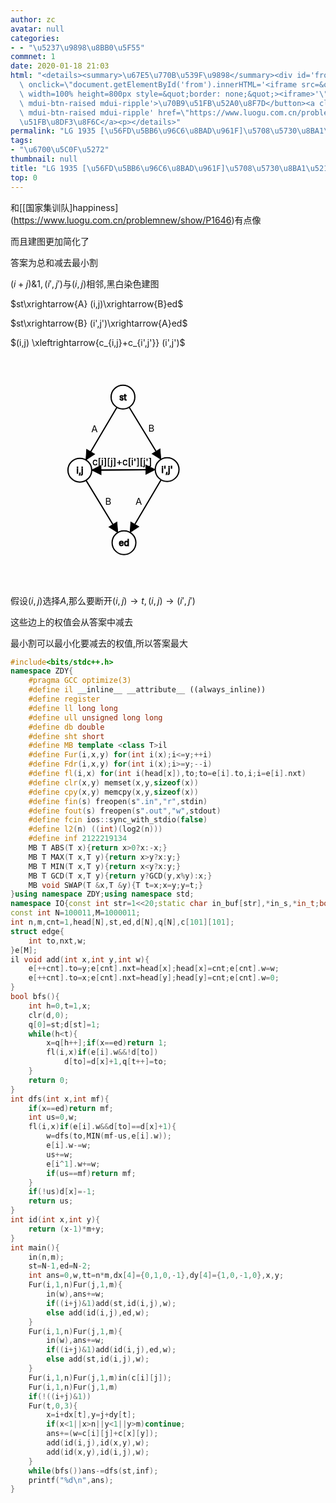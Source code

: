 ```yaml
---
author: zc
avatar: null
categories:
- - "\u5237\u9898\u8BB0\u5F55"
commnet: 1
date: 2020-01-18 21:03
html: "<details><summary>\u67E5\u770B\u539F\u9898</summary><div id='from'></div><p><button\
  \ onclick=\"document.getElementById('from').innerHTML='<iframe src=&quot;https://www.luogu.com.cn/problem/P1935&quot;\
  \ width=100% height=800px style=&quot;border: none;&quot;><iframe>'\" class='mdui-btn\
  \ mdui-btn-raised mdui-ripple'>\u70B9\u51FB\u52A0\u8F7D</button><a class='mdui-btn\
  \ mdui-btn-raised mdui-ripple' href=\"https://www.luogu.com.cn/problem/P1935\" target='_blank'>\u70B9\
  \u51FB\u8DF3\u8F6C</a><p></details>"
permalink: "LG 1935 [\u56FD\u5BB6\u96C6\u8BAD\u961F]\u5708\u5730\u8BA1\u5212"
tags:
- "\u6700\u5C0F\u5272"
thumbnail: null
title: "LG 1935 [\u56FD\u5BB6\u96C6\u8BAD\u961F]\u5708\u5730\u8BA1\u5212"
top: 0
---
```

和[\[国家集训队]happiness](https://www.luogu.com.cn/problemnew/show/P1646)有点像

而且建图更加简化了

答案为总和减去最小割

$(i+j)\&1,(i',j')$与$(i,j)$相邻,黑白染色建图

$st\xrightarrow{A} (i,j)\xrightarrow{B}ed$

$st\xrightarrow{B} (i',j')\xrightarrow{A}ed$

$(i,j) \xleftrightarrow{c_{i,j}+c_{i',j'}} (i',j')$

<svg width="366px" height="366px"><g><g><g><path d="M 179.9565402615114 64.65031742466253 L 110.93085210521868 181.6436746692404" fill="none" stroke-width="2" stroke="black"></path><path d="M 179.9565402615114 64.65031742466253 L 110.93085210521868 181.6436746692404" opacity="0" fill="none" stroke-width="30" stroke="black"></path><text font-size="15px" dy="0.35em" text-anchor="middle" style="user-select: none;" x="134.43588256835938" y="115.71207236851667">A</text><path stroke="black" fill="black" d="M -15 7.5 L 0 0 L -15 -7.5 Z" transform="translate (120.63645935058594 165.1934051513672) rotate(120.54182437911714)"></path></g><g><path d="M 179.9565402615114 64.65031742466253 L 250.62058333668756 180.66171477618175" fill="none" stroke-width="2" stroke="black"></path><path d="M 179.9565402615114 64.65031742466253 L 250.62058333668756 180.66171477618175" opacity="0" fill="none" stroke-width="30" stroke="black"></path><text font-size="15px" dy="0.35em" text-anchor="middle" style="user-select: none;" x="225.49951171875" y="114.97562115122257">B</text><path stroke="black" fill="black" d="M -15 7.5 L 0 0 L -15 -7.5 Z" transform="translate (240.68463134765625 164.34954833984375) rotate(58.652662037796304)"></path></g><g><path d="M 110.93085210521868 181.6436746692404 L 181.59447414202378 297.65509303120433" fill="none" stroke-width="2" stroke="black"></path><path d="M 110.93085210521868 181.6436746692404 L 181.59447414202378 297.65509303120433" opacity="0" fill="none" stroke-width="30" stroke="black"></path><text font-size="15px" dy="0.35em" text-anchor="middle" style="user-select: none;" x="156.46578979492188" y="231.96886161353007">B</text><path stroke="black" fill="black" d="M -15 7.5 L 0 0 L -15 -7.5 Z" transform="translate (171.71058654785156 281.42828369140625) rotate(58.65158788133772)"></path></g><g><path d="M 250.62058333668756 180.66171477618175 L 181.59447414202378 297.65509303120433" fill="none" stroke-width="2" stroke="black"></path><path d="M 250.62058333668756 180.66171477618175 L 181.59447414202378 297.65509303120433" opacity="0" fill="none" stroke-width="30" stroke="black"></path><text font-size="15px" dy="0.35em" text-anchor="middle" style="user-select: none;" x="205.09970092773438" y="231.71899310498995">A</text><path stroke="black" fill="black" d="M -15 7.5 L 0 0 L -15 -7.5 Z" transform="translate (191.30010986328125 281.2048645019531) rotate(120.54043854783976)"></path></g><g><path d="M 110.93085210521868 181.6436746692404 L 250.62058333668756 180.66171477618175" fill="none" stroke-width="2" stroke="black"></path><path d="M 110.93085210521868 181.6436746692404 L 250.62058333668756 180.66171477618175" opacity="0" fill="none" stroke-width="30" stroke="black"></path><text font-size="15px" dy="0.35em" text-anchor="middle" style="user-select: none;" x="178.62067289825168" y="168.54331970214844">c[i][j]+c[i'][j']</text><path stroke="black" fill="black" d="M -15 7.5 L 0 0 L -15 -7.5 Z" transform="translate (231.52105712890625 180.7959747314453) rotate(359.59944615766557)"></path></g><g><path d="M 250.62058333668756 180.66171477618175 L 110.93085210521868 181.6436746692404" fill="none" stroke-width="2" stroke="black"></path><path d="M 250.62058333668756 180.66171477618175 L 110.93085210521868 181.6436746692404" opacity="0" fill="none" stroke-width="30" stroke="black"></path><text font-size="15px" dy="0.35em" text-anchor="middle" style="user-select: none;" x="178.62070578225905" y="168.54331970214844">c[i][j]+c[i'][j']</text><path stroke="black" fill="black" d="M -15 7.5 L 0 0 L -15 -7.5 Z" transform="translate (129.93038940429688 181.51011657714844) rotate(179.59944615766557)"></path></g></g><g><g fixed="false" style="cursor: pointer;"><circle stroke-width="2" fill="white" stroke="black" r="19" cx="179.9565402615114" cy="64.65031742466253"></circle><text font-size="14" dy=".35em" text-anchor="middle" stroke-width="1" fill="black" stroke="black" x="179.9565402615114" y="64.65031742466253" style="user-select: none;">st</text></g><g fixed="false" style="cursor: pointer;"><circle stroke-width="2" fill="white" stroke="black" r="19" cx="110.93085210521868" cy="181.6436746692404"></circle><text font-size="14" dy=".35em" text-anchor="middle" stroke-width="1" fill="black" stroke="black" x="110.93085210521868" y="181.6436746692404" style="user-select: none;">i,j</text></g><g fixed="false" style="cursor: pointer;"><circle stroke-width="2" fill="white" stroke="black" r="19" cx="250.62058333668756" cy="180.66171477618175"></circle><text font-size="14" dy=".35em" text-anchor="middle" stroke-width="1" fill="black" stroke="black" x="250.62058333668756" y="180.66171477618175" style="user-select: none;">i',j'</text></g><g fixed="false" style="cursor: pointer;"><circle stroke-width="2" fill="white" stroke="black" r="19" cx="181.59447414202378" cy="297.65509303120433"></circle><text font-size="14" dy=".35em" text-anchor="middle" stroke-width="1" fill="black" stroke="black" x="181.59447414202378" y="297.65509303120433" style="user-select: none;">ed</text></g></g></g></svg>

假设$(i,j)$选择$A$,那么要断开$(i,j)\rightarrow t,(i,j)\rightarrow (i',j')$

这些边上的权值会从答案中减去

最小割可以最小化要减去的权值,所以答案最大
```cpp
#include<bits/stdc++.h>
namespace ZDY{
    #pragma GCC optimize(3)
    #define il __inline__ __attribute__ ((always_inline))
    #define register
    #define ll long long
    #define ull unsigned long long
    #define db double
    #define sht short
    #define MB template <class T>il
    #define Fur(i,x,y) for(int i(x);i<=y;++i)
    #define Fdr(i,x,y) for(int i(x);i>=y;--i)
    #define fl(i,x) for(int i(head[x]),to;to=e[i].to,i;i=e[i].nxt)
    #define clr(x,y) memset(x,y,sizeof(x))
    #define cpy(x,y) memcpy(x,y,sizeof(x))
    #define fin(s) freopen(s".in","r",stdin)
    #define fout(s) freopen(s".out","w",stdout)
    #define fcin ios::sync_with_stdio(false)
    #define l2(n) ((int)(log2(n)))
    #define inf 2122219134
    MB T ABS(T x){return x>0?x:-x;}
    MB T MAX(T x,T y){return x>y?x:y;}
    MB T MIN(T x,T y){return x<y?x:y;}
    MB T GCD(T x,T y){return y?GCD(y,x%y):x;}
    MB void SWAP(T &x,T &y){T t=x;x=y;y=t;}
}using namespace ZDY;using namespace std;
namespace IO{const int str=1<<20;static char in_buf[str],*in_s,*in_t;bool __=0;il char gc(){return (in_s==in_t)&&(in_t=(in_s=in_buf)+fread(in_buf,1,str,stdin)),in_s==in_t?__=1,EOF:*in_s++;}il void in(string &ch){ch.clear();if(__)return;char c;while((c=gc())!=EOF&&isspace(c));if(c==EOF){__=1;return;}ch+=c;while((c=gc())!=EOF&&!isspace(c))ch+=c;if(c==EOF)__=1;}il void in(char &ch){if(__)return;char c;while((c=gc())!=EOF&&isspace(c));if(c==EOF)__=1;else ch=c;}il void in(char *ch){*ch='\0';if(__)return;char c;while((c=gc())!=EOF&&isspace(c));if(c==EOF){__=1;return;}*ch=c;ch++;while((c=gc())!=EOF&&!isspace(c))*ch=c,ch++;if(c==EOF)__=1;*ch='\0';}template<typename T>il void in(T &x){if(__)return;char c=gc();bool f=0;while(c!=EOF&&(c<'0'||c>'9'))f^=(c=='-'),c=gc();if(c==EOF){__=1;return;}x=0;while(c!=EOF&&'0'<=c&&c<='9')x=x*10+c-48,c=gc();if(c==EOF)__=1;if(f)x=-x;}template<typename T,typename ... arr>il void in(T &x,arr & ... y){in(x),in(y...);}const char ln='\n';static char out_buf[str],*out_s=out_buf,*out_t=out_buf+str;il void flush(){fwrite(out_buf,1,out_s-out_buf,stdout);out_s=out_buf;}il void pt(char c){(out_s==out_t)?(fwrite(out_s=out_buf,1,str,stdout),*out_s++=c):(*out_s++=c);}il void out(const char* s){while(*s)pt(*s++);}il void out(char* s){while(*s)pt(*s++);}il void out(char c){pt(c);}il void out(string s){for(int i=0;s[i];i++)pt(s[i]);}template<typename T>il void out(T x){if(!x){pt('0');return;}if(x<0)pt('-'),x=-x;char a[50],t=0;while(x)a[t++]=x%10,x/= 10;while(t--)pt(a[t]+'0');}template<typename T,typename ... arr>il void out(T x,arr & ... y){out(x),out(y...);}}using namespace IO;
const int N=100011,M=1000011;
int n,m,cnt=1,head[N],st,ed,d[N],q[N],c[101][101];
struct edge{
    int to,nxt,w;
}e[M];
il void add(int x,int y,int w){
    e[++cnt].to=y;e[cnt].nxt=head[x];head[x]=cnt;e[cnt].w=w;
    e[++cnt].to=x;e[cnt].nxt=head[y];head[y]=cnt;e[cnt].w=0;
}
bool bfs(){
    int h=0,t=1,x;
    clr(d,0);
    q[0]=st;d[st]=1;
    while(h<t){
        x=q[h++];if(x==ed)return 1;
        fl(i,x)if(e[i].w&&!d[to])
            d[to]=d[x]+1,q[t++]=to;
    }
    return 0;
}
int dfs(int x,int mf){
    if(x==ed)return mf;
    int us=0,w;
    fl(i,x)if(e[i].w&&d[to]==d[x]+1){
        w=dfs(to,MIN(mf-us,e[i].w));
        e[i].w-=w;
        us+=w;
        e[i^1].w+=w;
        if(us==mf)return mf;
    }
    if(!us)d[x]=-1;
    return us;
}
int id(int x,int y){
    return (x-1)*m+y;
}
int main(){
    in(n,m);
    st=N-1,ed=N-2;
    int ans=0,w,tt=n*m,dx[4]={0,1,0,-1},dy[4]={1,0,-1,0},x,y;
    Fur(i,1,n)Fur(j,1,m){
        in(w),ans+=w;
        if((i+j)&1)add(st,id(i,j),w);
        else add(id(i,j),ed,w);
    }
    Fur(i,1,n)Fur(j,1,m){
        in(w),ans+=w;
        if((i+j)&1)add(id(i,j),ed,w);
        else add(st,id(i,j),w);
    }
    Fur(i,1,n)Fur(j,1,m)in(c[i][j]);
    Fur(i,1,n)Fur(j,1,m)
    if(!((i+j)&1))
    Fur(t,0,3){
        x=i+dx[t],y=j+dy[t];
        if(x<1||x>n||y<1||y>m)continue;
        ans+=(w=c[i][j]+c[x][y]);
        add(id(i,j),id(x,y),w);
        add(id(x,y),id(i,j),w);
    }
    while(bfs())ans-=dfs(st,inf);
    printf("%d\n",ans);
}
```
